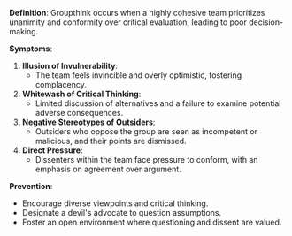 **Definition**:
Groupthink occurs when a highly cohesive team prioritizes unanimity and conformity over critical evaluation, leading to poor decision-making.

**Symptoms**:
1. **Illusion of Invulnerability**:
   - The team feels invincible and overly optimistic, fostering complacency.
2. **Whitewash of Critical Thinking**:
   - Limited discussion of alternatives and a failure to examine potential adverse consequences.
3. **Negative Stereotypes of Outsiders**:
   - Outsiders who oppose the group are seen as incompetent or malicious, and their points are dismissed.
4. **Direct Pressure**:
   - Dissenters within the team face pressure to conform, with an emphasis on agreement over argument.

**Prevention**:
- Encourage diverse viewpoints and critical thinking.
- Designate a devil's advocate to question assumptions.
- Foster an open environment where questioning and dissent are valued.